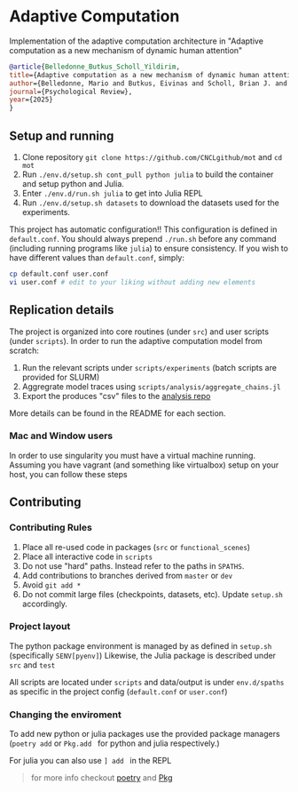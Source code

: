 # Adaptive Computation

Implementation of the adaptive computation architecture in "Adaptive computation as a new mechanism of dynamic human attention"

```bib
@article{Belledonne_Butkus_Scholl_Yildirim,
title={Adaptive computation as a new mechanism of dynamic human attention},
author={Belledonne, Mario and Butkus, Eivinas and Scholl, Brian J. and Yildirim, Ilker},
journal={Psychological Review},
year={2025}
} 
```

## Setup and running
1. Clone repository `git clone https://github.com/CNCLgithub/mot` and `cd mot`
2. Run `./env.d/setup.sh cont_pull python julia` to build the container and setup python and Julia.
3. Enter `./env.d/run.sh julia` to get into Julia REPL
3. Run `./env.d/setup.sh datasets` to download the datasets used for the experiments.

This project has automatic configuration!! This configuration is defined in `default.conf`.
You should always prepend `./run.sh` before any command (including running programs like `julia`) to ensure consistency. 
If you wish to have different values than `default.conf`, simply:

``` sh
cp default.conf user.conf
vi user.conf # edit to your liking without adding new elements
```


## Replication details

The project is organized into core routines (under `src`) and user scripts (under `scripts`).
In order to run the adaptive computation model from scratch:
1. Run the relevant scripts under `scripts/experiments` (batch scripts are provided for SLURM)
2. Aggregrate model traces using `scripts/analysis/aggregate_chains.jl`
3. Export the produces "csv" files to the [analysis repo](https://github.com/CNCLgithub/mot-analysis)

More details can be found in the README for each section.

### Mac and Window users

In order to use singularity you must have a virtual machine running. 
Assuming you have vagrant (and something like virtualbox) setup on your host, you can follow these steps

## Contributing

### Contributing Rules


1. Place all re-used code in packages (`src` or `functional_scenes`)
2. Place all interactive code in `scripts`
3. Do not use "hard" paths. Instead refer to the paths in `SPATHS`.
4. Add contributions to branches derived from `master` or `dev`
4. Avoid `git add *`
5. Do not commit large files (checkpoints, datasets, etc). Update `setup.sh` accordingly.


### Project layout

The python package environment is managed by as defined in `setup.sh` (specifically `SENV[pyenv]`)
Likewise, the Julia package is described under `src` and `test`

All scripts are located under `scripts` and data/output is under `env.d/spaths` as specific in the project config (`default.conf` or `user.conf`)


### Changing the enviroment

To add new python or julia packages use the provided package managers (`poetry add` or `Pkg.add ` for python and julia respectively.)

For julia you can also use `] add ` in the REPL

> for more info checkout [poetry](https://python-poetry.org/docs/cli/) and [Pkg](https://julialang.github.io/Pkg.jl/v1/managing-packages/)
